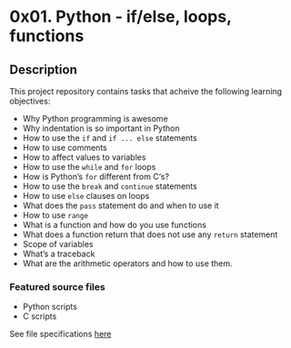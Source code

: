 # 0x01. Python - if/else, loops, functions
## Description
This project repository contains tasks that acheive the following learning objectives:

* Why Python programming is awesome
* Why indentation is so important in Python
* How to use the `if` and `if ... else` statements
* How to use comments
* How to affect values to variables
* How to use the `while` and `for` loops
* How is Python’s `for` different from C‘s?
* How to use the `break` and `continue` statements
* How to use `else` clauses on loops
* What does the `pass` statement do and when to use it
* How to use `range`
* What is a function and how do you use functions
* What does a function return that does not use any `return` statement
* Scope of variables
* What’s a traceback
* What are the arithmetic operators and how to use them.

### Featured source files
* Python scripts
* C scripts

See file specifications [here](https://github.com/Samuel-IG16/alx-higher_level_programming#readme)
